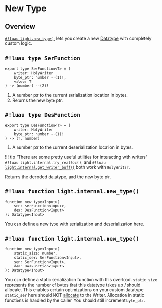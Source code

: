 # New Type

## Overview

[`#!luau light.new_type()`](./new_type.md) lets you create a new [Datatype](../../datatypes/index.md) with completely
custom logic.

## `#!luau type SerFunction`

```luau title='<!-- client --> <!-- server --> <!-- shared --> <!-- experimental -->'
export type SerFunction<T> = (
    writer: HolyWriter,
    byte_ptr: number --(1)!,
    value: T
) -> (number) --(2)!
```

1. A number ptr to the current serialization location in bytes.
2. Returns the new byte ptr.

## `#!luau type DesFunction`

```luau title='<!-- client --> <!-- server --> <!-- shared --> <!-- experimental -->'
export type DesFunction<T> = (
    writer: HolyWriter,
    byte_ptr: number --(1)!
) -> (T, number)
```

1. A number ptr to the current deserialization location in bytes.

!!! tip "There are some pretty useful utilities for interacting with writers"
    [`#!luau light.internal.try_realloc()`](../io/writer/try_realloc.md), and
    [`#!luau light.internal.get_writer_buff()`](../io/writer/get_writer_buff.md) both work with `HolyWriter`.

Returns the decoded datatype, and the new byte ptr.

## `#!luau function light.internal.new_type()`

```luau title='<!-- client --> <!-- server --> <!-- shared --> <!-- experimental --> <!-- sync -->'
function new_type<Input>(
    ser: SerFunction<Input>,
    des: DesFunction<Input>
): Datatype<Input>
```

You can define a new type with serialization and deserialization here.

## `#!luau function light.internal.new_type()`

```luau title='<!-- client --> <!-- server --> <!-- shared --> <!-- experimental --> <!-- sync -->'
function new_type<Input>(
    static_size: number,
    static_ser: SerFunction<Input>,
    ser: SerFunction<Input>,
    des: DesFunction<Input>
): Datatype<Input>
```

You can define a static serialization function with this overload. `static_size` represents the number of bytes that
this datatype takes up / should allocate. This enables certain optimizations on your custom datatype.
`static_ser` here should NOT [allocate](../io/writer/try_realloc.md) to the Writer. Allocation in static functions is
handled by the caller. You should still increment `byte_ptr`.
